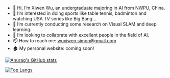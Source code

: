 - 👋 Hi, I’m Xiwen Wu, an undergraduate majoring in AI from NWPU, China.
- 👀 I’m interested in doing sports like table tennis, badminton and watching USA TV series like Big Bang...
- 🌱 I’m currently conducting some research on Visual SLAM and deep learning.
- 💞️ I’m looking to collabrate with excellent people in the field of AI.
- 📫 How to reach me: wuxiwen.simon@gmail.com
- 🏠 My personal website: coming soon!

[![Anurag's GitHub stats](https://github-readme-stats.vercel.app/api?username=SimonWXW&count_private=true&show_icons=true&theme=dracula)](https://github.com/anuraghazra/github-readme-stats)

[![Top Langs](https://github-readme-stats.vercel.app/api/top-langs/?username=SimonWXW&layout=compact)](https://github.com/anuraghazra/github-readme-stats)

<!---
SimonWXW/SimonWXW is a ✨ special ✨ repository because its `README.md` (this file) appears on your GitHub profile.
You can click the Preview link to take a look at your changes.
--->
